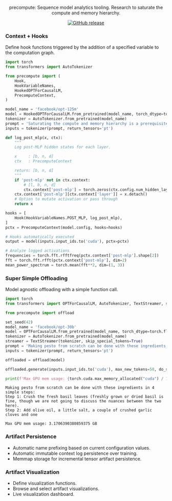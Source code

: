 
<p align="center">
  precompute: Sequence model analytics tooling. Research to saturate the compute and memory hierarchy.
</p>

<p align="center">
<a href="https://github.com/austinsilveria/precompute/releases"><img alt="GitHub release" src="https://img.shields.io/github/release/austinsilveria/precompute.svg"></a>
</p>

### Context + Hooks
Define hook functions triggered by the addition of a specified variable to the computation graph.
```python
import torch
from transformers import AutoTokenizer

from precompute import (
    Hook,
    HookVariableNames,
    HookedOPTForCausalLM,
    PrecomputeContext,
)

model_name = 'facebook/opt-125m'
model = HookedOPTForCausalLM.from_pretrained(model_name, torch_dtype=torch.float16).to('cuda')
tokenizer = AutoTokenizer.from_pretrained(model_name)
prompt = 'Saturating the compute and memory hierarchy is a prerequisite of the merge.'
inputs = tokenizer(prompt, return_tensors='pt')

def log_post_mlp(x, ctx):
    """
    Log post-MLP hidden states for each layer.

    x     : [b, n, d]
    ctx   : PrecomputeContext

    return: [b, n, d]
    """
    if 'post-mlp' not in ctx.context:
        # [l, b, n, d]
        ctx.context['post-mlp'] = torch.zeros(ctx.config.num_hidden_layers, *x.shape, device='cpu')
    ctx.context['post-mlp'][ctx.context['layer']] = x.detach()
    # Option to mutate activation or pass through
    return x

hooks = [
    Hook(HookVariableNames.POST_MLP, log_post_mlp),
]
pctx = PrecomputeContext(model.config, hooks=hooks)

# Hooks automatically executed
output = model(inputs.input_ids.to('cuda'), pctx=pctx)

# Analyze logged activations
frequencies = torch.fft.rfftfreq(pctx.context['post-mlp'].shape[2])
fft = torch.fft.rfft(pctx.context['post-mlp'], dim=2)
mean_power_spectrum = torch.mean(fft**2, dim=(1, 3))
```

### Super Simple Offloading
Model agnostic offloading with a simple function call.
```python
import torch
from transformers import OPTForCausalLM, AutoTokenizer, TextStreamer, set_seed

from precompute import offload

set_seed(42)
model_name = 'facebook/opt-30b'
model = OPTForCausalLM.from_pretrained(model_name, torch_dtype=torch.float16)
tokenizer = AutoTokenizer.from_pretrained(model_name)
streamer = TextStreamer(tokenizer, skip_special_tokens=True)
prompt = 'Making pesto from scratch can be done with these ingredients in 4 simple steps:\nStep 1'
inputs = tokenizer(prompt, return_tensors='pt')

offloaded = offload(model)

offloaded.generate(inputs.input_ids.to('cuda'), max_new_tokens=50, do_sample=True, top_k=50, top_p=0.9, streamer=streamer)

print(f'Max GPU mem usage: {torch.cuda.max_memory_allocated("cuda") / 1024 ** 3} GB\n===')
```
~~~
Making pesto from scratch can be done with these ingredients in 4 simple steps:
Step 1: Crush the fresh basil leaves (freshly grown or dried basil is fine, though we are not going to discuss the nuances between the two here).
Step 2: Add olive oil, a little salt, a couple of crushed garlic cloves and one

Max GPU mem usage: 3.1706390380859375 GB
~~~


### Artifact Persistence
* Automatic name prefixing based on current configuration values.
* Automatic immutable context log persistence over training.
* Memmap storage for incremental tensor artifact persistence.

### Artifact Visualization
* Define visualization functions.
* Browse and select artifact visualizations.
* Live visualization dashboard.
